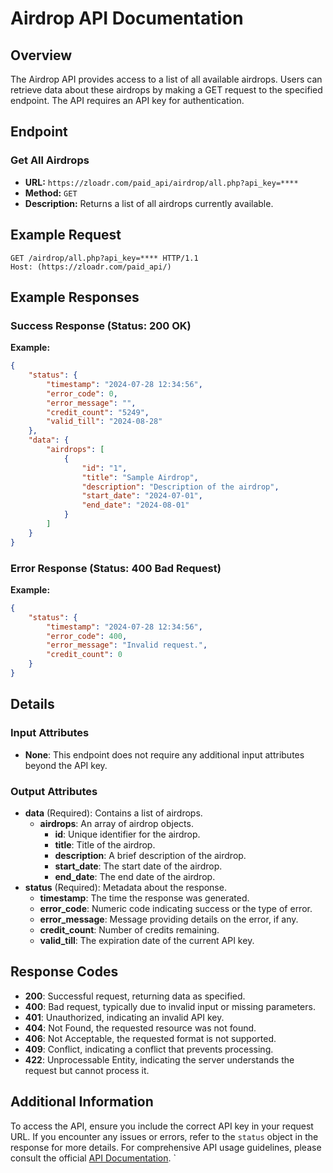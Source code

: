# Airdrop API Documentation

## Overview
The Airdrop API provides access to a list of all available airdrops. Users can retrieve data about these airdrops by making a GET request to the specified endpoint. The API requires an API key for authentication.

## Endpoint

### Get All Airdrops

- **URL:** `https://zloadr.com/paid_api/airdrop/all.php?api_key=****`
- **Method:** `GET`
- **Description:** Returns a list of all airdrops currently available.

## Example Request
```http
GET /airdrop/all.php?api_key=**** HTTP/1.1
Host: (https://zloadr.com/paid_api/)
```

## Example Responses

### Success Response (Status: 200 OK)
**Example:**
```json
{
    "status": {
        "timestamp": "2024-07-28 12:34:56",
        "error_code": 0,
        "error_message": "",
        "credit_count": "5249",
        "valid_till": "2024-08-28"
    },
    "data": {
        "airdrops": [
            {
                "id": "1",
                "title": "Sample Airdrop",
                "description": "Description of the airdrop",
                "start_date": "2024-07-01",
                "end_date": "2024-08-01"
            }
        ]
    }
}
```

### Error Response (Status: 400 Bad Request)
**Example:**
```json
{
    "status": {
        "timestamp": "2024-07-28 12:34:56",
        "error_code": 400,
        "error_message": "Invalid request.",
        "credit_count": 0
    }
}
```

## Details

### Input Attributes
- **None**: This endpoint does not require any additional input attributes beyond the API key.

### Output Attributes
- **data** (Required): Contains a list of airdrops.
  - **airdrops**: An array of airdrop objects.
    - **id**: Unique identifier for the airdrop.
    - **title**: Title of the airdrop.
    - **description**: A brief description of the airdrop.
    - **start_date**: The start date of the airdrop.
    - **end_date**: The end date of the airdrop.
- **status** (Required): Metadata about the response.
  - **timestamp**: The time the response was generated.
  - **error_code**: Numeric code indicating success or the type of error.
  - **error_message**: Message providing details on the error, if any.
  - **credit_count**: Number of credits remaining.
  - **valid_till**: The expiration date of the current API key.

## Response Codes
- **200**: Successful request, returning data as specified.
- **400**: Bad request, typically due to invalid input or missing parameters.
- **401**: Unauthorized, indicating an invalid API key.
- **404**: Not Found, the requested resource was not found.
- **406**: Not Acceptable, the requested format is not supported.
- **409**: Conflict, indicating a conflict that prevents processing.
- **422**: Unprocessable Entity, indicating the server understands the request but cannot process it.

## Additional Information
To access the API, ensure you include the correct API key in your request URL. If you encounter any issues or errors, refer to the `status` object in the response for more details. For comprehensive API usage guidelines, please consult the official [API Documentation](https://zloadr.com/paid_api/docs).
`
